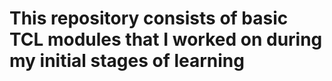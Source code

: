 # This repository consists of basic TCL modules that I worked on during my initial stages of learning
